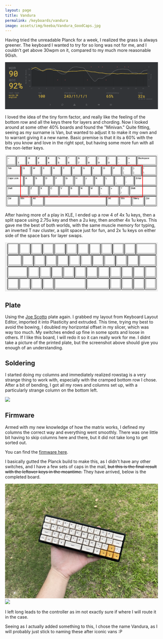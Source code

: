 ```yaml
---
layout: page
title: Vandura
permalink: /keyboards/vandura
image: assets/img/keeba/Vandura_GoodCaps.jpg
---
```


Having tried the unreadable Planck for a week, I realized the grass is always greener. The keyboard I wanted to try for so long was not for me, and I couldn't get above 30wpm on it, compared to my much more reasonable 90ish.

![](../assets/img/keeba/wpm.png)

I loved the idea of the tiny form factor, and really like the feeling of the bottom row and all the keys there for layers and chording. Now I looked around at some other 40% boards and found the "Minivan." Quite fitting, seeing as my surname is Van, but wanted to adjust it to make it my own and to warrant giving it a new name. Basic premise is that it its a 60% with the bits you know and love in the right spot, but having some more fun with all the non-letter keys.

![](../assets/img/keeba/Vandura_Concept.png)

After having more of a play in KLE, I ended up a row 4 of 4x 1u keys, then a split space using 2.75u key and then a 2u key, then another 4x 1u keys. This gave me the best of both worlds, with the same muscle memory for typing, an inverted T nav cluster, a split space just for fun, and 2x 1u keys on either side of the space bars for layer swaps.

![](../assets/img/keeba/Vandura_KLE.png)

## Plate

Using the [Joe Scotto](https://www.github.com/joe-scotto) plate again. I grabbed my layout from Keyboard Layout Editor, imported it into Plasticity and extruded. This time, trying my best to avoid the bowing, I doubled my horizontal offset in my slicer, which was way too much. My switches ended up fine in some spots and loose in others. If I like this board, I will redo it so it can really work for me. I didnt take a picture of the printed plate, but the screenshot above should give you enough of an understanding.

## Soldering

I started doing my columns and immediately realized rowstag is a very strange thing to work with, especially with the cramped bottom row I chose. After a bit of bending, I got all my rows and columns set up, with a particularly strange column on the bottom left.

![](../assets/img/keeba/Vandura_Wired.jpeg)

## Firmware

Armed with my new knowledge of how the matrix works, I defined my columns the correct way and everything went smoothly. There was one little bit having to skip columns here and there, but it did not take long to get sorted out.

You can find the [firmware here](https://www.github.com/lukevanlukevan/vial-qmk/tree/vial/keyboards/lukevanlukevan/vandura).

I basically gutted the Planck build to make this, as I didn't have any other switches, and I have a few sets of caps in the mail, ~~but this is the final result with the leftover keys in the meantime.~~ They have arrived, below is the completed board.

![](../assets/img/keeba/Vandura_GoodCaps.jpg)
![](../assets/img/keeba/Vandura_Back.jpeg)

I left long leads to the controller as im not exactly sure if where I will route it in the case.

Seeing as I actually added something to this, I chose the name Vandura, as I will probably just stick to naming these after iconic vans :P

